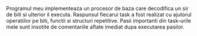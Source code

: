 Programul meu implementeaza un procesor de baza care decodifica un sir de biti si ulterior il executa.
Raspunsul fiecarui task a fost realizat cu ajutorul operatiilor pe biti, functii si structuri repetitive.
Pasii importanti din task-urile mele sunt insotite de comentariile aflate imediat dupa executarea pasilor. 
